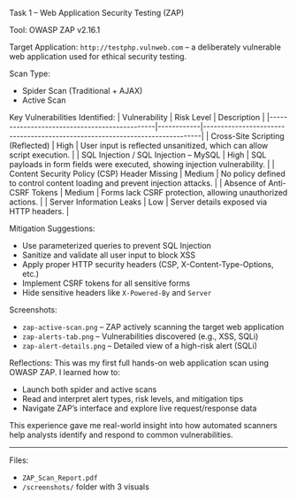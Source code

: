 Task 1 – Web Application Security Testing (ZAP)

Tool:
OWASP ZAP v2.16.1

Target Application:
`http://testphp.vulnweb.com` – a deliberately vulnerable web application used for ethical security testing.

Scan Type:
- Spider Scan (Traditional + AJAX)
- Active Scan

Key Vulnerabilities Identified:
| Vulnerability                                | Risk Level | Description                                                                 |
|----------------------------------------------|------------|-----------------------------------------------------------------------------|
| Cross-Site Scripting (Reflected)             | High       | User input is reflected unsanitized, which can allow script execution.      |
| SQL Injection / SQL Injection – MySQL        | High       | SQL payloads in form fields were executed, showing injection vulnerability. |
| Content Security Policy (CSP) Header Missing | Medium     | No policy defined to control content loading and prevent injection attacks. |
| Absence of Anti-CSRF Tokens                  | Medium     | Forms lack CSRF protection, allowing unauthorized actions.                  |
| Server Information Leaks                     | Low        | Server details exposed via HTTP headers.                                    |

Mitigation Suggestions:
- Use parameterized queries to prevent SQL Injection
- Sanitize and validate all user input to block XSS
- Apply proper HTTP security headers (CSP, X-Content-Type-Options, etc.)
- Implement CSRF tokens for all sensitive forms
- Hide sensitive headers like `X-Powered-By` and `Server`

Screenshots:
- `zap-active-scan.png` – ZAP actively scanning the target web application
- `zap-alerts-tab.png` – Vulnerabilities discovered (e.g., XSS, SQLi)
- `zap-alert-details.png` – Detailed view of a high-risk alert (SQLi)

Reflections:
This was my first full hands-on web application scan using OWASP ZAP. I learned how to:
- Launch both spider and active scans
- Read and interpret alert types, risk levels, and mitigation tips
- Navigate ZAP’s interface and explore live request/response data

This experience gave me real-world insight into how automated scanners help analysts identify and respond to common vulnerabilities.

---

  Files:
- `ZAP_Scan_Report.pdf`
- `/screenshots/` folder with 3 visuals
